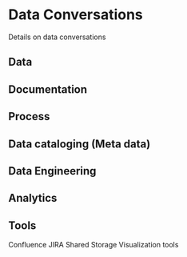 # Data Conversations

Details on data conversations

## Data 

## Documentation

## Process

## Data cataloging (Meta data)

## Data Engineering

## Analytics

## Tools
  Confluence
  JIRA
  Shared Storage
  Visualization tools


